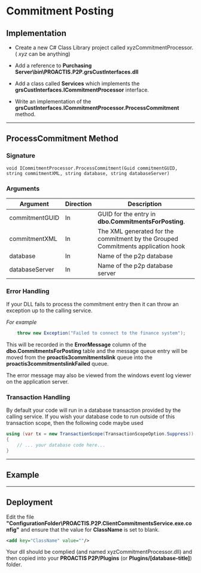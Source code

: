 # Commitment Posting


## Implementation
+ Create a new C# Class Library project called xyzCommitmentProcessor. ( _xyz_ can be anything)

+ Add a reference to __Purchasing Server\bin\PROACTIS.P2P.grsCustInterfaces.dll__

+ Add a class called __Services__ which implements the __grsCustInterfaces.ICommitmentProcessor__ interface.

+ Write an implementation of the __grsCustInterfaces.ICommitmentProcessor.ProcessCommitment__ method.

---

## ProcessCommitment Method

### Signature
```
void ICommitmentProcessor.ProcessCommitment(Guid commitmentGUID, string commitmentXML, string database, string databaseServer)
```

### Arguments

| Argument      | Direction | Description
| ------------- | --------- | ------------ |
| commitmentGUID    | In        | GUID for the entry in __dbo.CommitmentsForPosting__. |
| commitmentXML  | In        | The XML generated for the commitment by the Grouped Commitments application hook |
| database  | In        | Name of the p2p database |
| databaseServer  | In        | Name of the p2p database server |

### Error Handling

If your DLL fails to process the commitment entry then it can throw an exception up to the calling service.

_For example_
```csharp
    throw new Exception("Failed to connect to the finance system");
```

This will be recorded in the __ErrorMessage__ column of the __dbo.CommitmentsForPosting__ table and the message queue entry will be moved from the __proactis3commitmentslink__ queue into the __proactis3commitmentslinkFailed__ queue.

The error message may also be viewed from the windows event log viewer on the application server.


### Transaction Handling

By default your code will run in a database transaction provided by the calling service.  If you wish your database code to run outside of this transaction scope,  then the following code maybe used

```csharp
using (var tx = new TransactionScope(TransactionScopeOption.Suppress))
{
    // ... your database code here...
}
```

---

## Example
<!--
See the [example application](https://github.com/proactis-documentation/ExampleApplications/tree/master/P2P/Nominal%20Validation) for a complete implementation.-->

---

## Deployment

Edit the file __"ConfigurationFolder\PROACTIS.P2P.ClientCommitmentsService.exe.config"__ and ensure that the value for __ClassName__ is set to blank.

```xml
<add key="ClassName" value=""/>
```

Your dll should be complied (and named xyzCommitmentProcessor.dll) and then copied into your __PROACTIS P2P/Plugins__  (or __Plugins/[database-title]__) folder.

